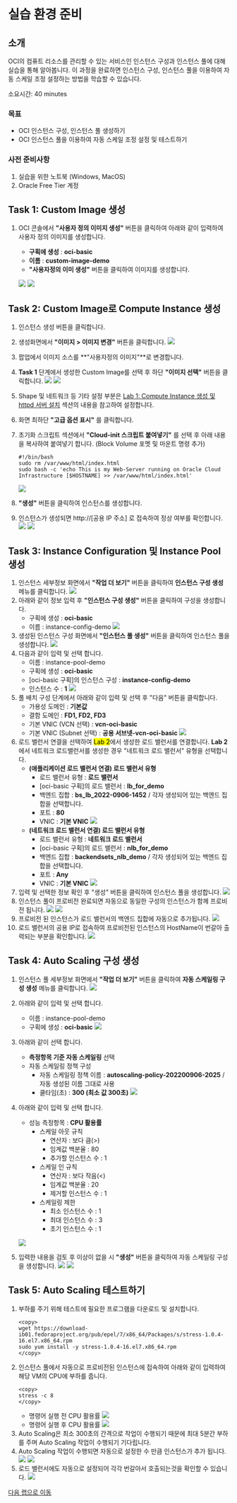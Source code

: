 # 실습 환경 준비

## 소개

OCI의 컴퓨트 리소스를 관리할 수 있는 서비스인 인스턴스 구성과 인스턴스 풀에 대해 실습을 통해 알아봅니다.
이 과정을 완료하면 인스턴스 구성, 인스턴스 풀을 이용하여 자동 스케일 조정 설정하는 방법을 학습할 수 있습니다.

소요시간: 40 minutes

### 목표

- OCI 인스턴스 구성, 인스턴스 풀 생성하기
- OCI 인스턴스 풀을 이용하여 자동 스케일 조정 설정 및 테스트하기

### 사전 준비사항

1. 실습을 위한 노트북 (Windows, MacOS)
1. Oracle Free Tier 계정

## Task 1: Custom Image 생성

1. OCI 콘솔에서 **"사용자 정의 이미지 생성"** 버튼을 클릭하여 아래와 같이 입력하여 사용자 정의 이미지를 생성합니다.
   * **구획에 생성** : **oci-basic**
   * **이름** : **custom-image-demo**
   * **"사용자정의 이미 생성"** 버튼을 클릭하여 이미지를 생성합니다.
   
   ![](images/oci-compute-create-custom-image-1.png " ")
   ![](images/oci-compute-create-custom-image-2.png " ")

## Task 2: Custom Image로 Compute Instance 생성

1. 인스턴스 생성 버튼을 클릭합니다.
2. 생성화면에서 **"이미지 > 이미지 변경"** 버튼을 클릭합니다.
   ![](images/oci-compute-create-from-custom-image-1.png " ")
3. 팝업에서 이미지 소스를 **"사용자정의 이미지"**로 변경합니다.
4. **Task 1** 단계에서 생성한 Custom Image를 선택 후 하단 **"이미지 선택"** 버튼을 클릭합니다.
   ![](images/oci-compute-create-from-custom-image-2.png " ")
   ![](images/oci-compute-create-from-custom-image-3.png " ")
5. Shape 및 네트워크 등 기타 설정 부분은 [Lab 1: Compute Instance 생성 및 httpd 서버 설치](http://localhost:4000/learning-library/oci-library/oci-basic-compute/livelabs/index.html?lab=create-compute-instance) 섹션의 내용을 참고하여 설정합니다.
6. 화면 최하단 **"고급 옵션 표시"** 를 클릭합니다.
7. 초기화 스크립트 섹션에서 **"Cloud-init 스크립트 붙여넣기"** 를 선택 후 아래 내용을 복사하여 붙여넣기 합니다. (Block Volume 포멧 및 마운트 명령 추가)
      ```
      #!/bin/bash
      sudo rm /var/www/html/index.html
      sudo bash -c 'echo This is my Web-Server running on Oracle Cloud Infrastructure [$HOSTNAME] >> /var/www/html/index.html'
      ```

   ![](images/oci-compute-create-from-custom-image-5.png " ")
8. **"생성"** 버튼을 클릭하여 인스턴스를 생성합니다.
9. 인스턴스가 생성되면 http://[공용 IP 주소] 로 접속하여 정상 여부를 확인합니다.
   ![](images/oci-compute-create-from-custom-image-6.png " ")
   ![](images/oci-compute-create-from-custom-image-7.png " ")


## Task 3: Instance Configuration 및 Instance Pool 생성

1. 인스턴스 세부정보 화면에서 **"작업 더 보기"** 버튼을 클릭하여 **인스턴스 구성 생성** 메뉴를 클릭합니다.
   ![](images/oci-compute-create-instance-config-1.png " ")
2. 아래와 같이 정보 입력 후 **"인스턴스 구성 생성"** 버튼을 클릭하여 구성을 생성합니다.
   * 구획에 생성 : **oci-basic**
   * 이름 : instance-config-demo
   ![](images/oci-compute-create-instance-config-2.png " ")
3. 생성된 인스턴스 구성 화면에서 **"인스턴스 풀 생성"** 버튼을 클릭하여 인스턴스 풀을 생성합니다.
   ![](images/oci-compute-create-instance-config-3.png " ")
4. 다음과 같이 입력 및 선택 합니다.
   * 이름 : instance-pool-demo
   * 구획에 생성 : **oci-basic**
   * [oci-basic 구획]의 인스턴스 구성 : **instance-config-demo**
   * 인스턴스 수 : **1**
   ![](images/oci-compute-create-instance-pool-1.png " ")
5. 풀 배치 구성 단계에서 아래와 같이 입력 및 선택 후 "다음" 버튼을 클릭합니다.
   * 가용성 도메인 : **기본값**
   * 결함 도메인 : **FD1, FD2, FD3**
   * 기본 VNIC (VCN 선택) : **vcn-oci-basic**
   * 기본 VNIC (Subnet 선택) : **공용 서브넷-vcn-oci-basic**
   ![](images/oci-compute-create-instance-pool-2.png " ")
6. 로드 밸런서 연결을 선택하여 <mark>Lab 2</mark>에서 생성한 로드 밸런서를 연결합니다. **Lab 2** 에서 네트워크 로드밸런서를 생성한 경우 "네트워크 로드 밸런서" 유형을 선택합니다.
   - **(애플리케이션 로드 밸런서 연결) 로드 밸런서 유형**
      * 로드 밸런서 유형 : **로드 밸런서**
      * [oci-basic 구획]의 로드 밸런서 : **lb\_for\_demo**
      * 백엔드 집합 : **bs\_lb\_2022-0906-1452** / 각자 생성되어 있는 백엔드 집합을 선택합니다.
      * 포트 : **80**
      * VNIC : **기본 VNIC**
      ![](images/oci-compute-create-instance-pool-3.png " ")
   - **(네트워크 로드 밸런서 연결) 로드 밸런서 유형**
      * 로드 밸런서 유형 : **네트워크 로드 밸런서**
      * [oci-basic 구획]의 로드 밸런서 : **nlb\_for\_demo**
      * 백엔드 집합 : **backendsets\_nlb\_demo** / 각자 생성되어 있는 백엔드 집합을 선택합니다.
      * 포트 : **Any**
      * VNIC : **기본 VNIC**
        ![](images/oci-compute-create-instance-pool-3-1.png " ")
7. 입력 및 선택한 정보 확인 후 "생성" 버튼을 클릭하여 인스턴스 풀을 생성합니다.
   ![](images/oci-compute-create-instance-pool-4.png " ")
8. 인스턴스 풀이 프로비전 완료되면 자동으로 동일한 구성의 인스턴스가 함께 프로비전 됩니다.
   ![](images/oci-compute-create-instance-pool-6.png " ")
   ![](images/oci-compute-create-instance-pool-7.png " ")
9. 프로비전 된 인스턴스가 로드 밸런서의 백엔드 집합에 자동으로 추가됩니다.
   ![](images/oci-compute-create-instance-pool-5.png " ")
10. 로드 밸런서의 공용 IP로 접속하여 프로비전된 인스턴스의 HostName이 번갈아 출력되는 부분을 확인합니다.
   ![](images/oci-compute-create-instance-pool-8.png " ")


## Task 4: Auto Scaling 구성 생성
1. 인스턴스 풀 세부정보 화면에서 **"작업 더 보기"** 버튼을 클릭하여 **자동 스케일링 구성 생성** 메뉴를 클릭합니다.
   ![](images/oci-compute-create-auto-scaling-1.png " ")
2. 아래와 같이 입력 및 선택 합니다.
   * 이름 : instance-pool-demo
   * 구획에 생성 : **oci-basic**
   ![](images/oci-compute-create-auto-scaling-2.png " ")
3. 아래와 같이 선택 합니다.
   * **측정항목 기준 자동 스케일링** 선택
   * 자동 스케일링 정책 구성
      * 자동 스케일링 정책 이름 : **autoscaling-policy-202200906-2025** / 자동 생성된 이름 그대로 사용
      * 쿨타임(초) : **300 (최소 값 300초)**
   ![](images/oci-compute-create-auto-scaling-3.png " ")
4. 아래와 같이 입력 및 선택 합니다.
   * 성능 측정항목 : **CPU 활용률**
      * 스케일 아웃 규칙
         * 연산자 : 보다 큼(>)
         * 임계값 백분율 : 80
         * 추가할 인스턴스 수 : 1
      * 스케일 인 규칙
         * 연산자 : 보다 작음(<)
         * 임계값 백분율 : 20
         * 제거할 인스턴스 수 : 1
      * 스케일링 제한
         * 최소 인스턴스 수 : 1
         * 최대 인스턴스 수 : 3
         * 초기 인스턴스 수 : 1

   ![](images/oci-compute-create-auto-scaling-4.png " ")
5. 입력한 내용을 검토 후 이상이 없을 시 **"생성"** 버튼을 클릭하여 자동 스케일링 구성을 생성합니다.
   ![](images/oci-compute-create-auto-scaling-5.png " ")
   ![](images/oci-compute-create-auto-scaling-6.png " ")

## Task 5: Auto Scaling 테스트하기
1. 부하를 주기 위해 테스트에 필요한 프로그램을 다운로드 및 설치합니다.
      ````shell
      <copy>
      wget https://download-ib01.fedoraproject.org/pub/epel/7/x86_64/Packages/s/stress-1.0.4-16.el7.x86_64.rpm
      sudo yum install -y stress-1.0.4-16.el7.x86_64.rpm
      </copy>
      ````
2. 인스턴스 풀에서 자동으로 프로비전된 인스턴스에 접속하여 아래와 같이 입력하여 해당 VM의 CPU에 부하를 줍니다.
      ````shell
      <copy>
      stress -c 8
      </copy>
      ````
   * 명령어 실행 전 CPU 활용률
     ![](images/oci-auto-scaling-test-1.png " ")
   * 명령어 실행 후 CPU 활용률
     ![](images/oci-auto-scaling-test-2.png " ")
3. Auto Scaling은 최소 300초의 간격으로 작업이 수행되기 때문에 최대 5분간 부하를 주며 Auto Scaling 작업이 수행되기 기다립니다.
4. Auto Scaling 작업이 수행되면 자동으로 설정한 수 만큼 인스턴스가 추가 됩니다.
   ![](images/oci-auto-scaling-test-3.png " ")
   ![](images/oci-auto-scaling-test-4.png " ")
5. 로드 밸런서에도 자동으로 설정되어 각각 번갈아서 호출되는것을 확인할 수 있습니다.
   ![](images/oci-auto-scaling-test-5.png " ")

[다음 랩으로 이동](#next)